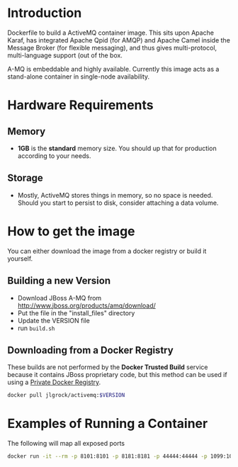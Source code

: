 # Introduction

Dockerfile to build a ActiveMQ container image.  This sits upon Apache Karaf, has integrated Apache Qpid (for AMQP) and Apache Camel inside the Message Broker (for flexible messaging), and thus gives multi-protocol, multi-language support (out of the box.

A-MQ is embeddable and highly available.  Currently this image acts as a stand-alone container in single-node availability.

# Hardware Requirements

## Memory

- **1GB** is the **standard** memory size. You should up that for production according to your needs.

## Storage

- Mostly, ActiveMQ stores things in memory, so no space is needed.  Should you start to persist to disk, consider attaching a data volume.

# How to get the image

You can either download the image from a docker registry or build it yourself.

## Building a new Version

* Download JBoss A-MQ from http://www.jboss.org/products/amq/download/
* Put the file in the "install_files" directory
* Update the VERSION file
* run `build.sh`

## Downloading from a Docker Registry

These builds are not performed by the **Docker Trusted Build** service because it contains JBoss proprietary code, but this method can be used if using a [Private Docker Registry](https://docs.docker.com/registry/deploying/).

```bash
docker pull jlgrock/activemq:$VERSION
```

# Examples of Running a Container

The following will map all exposed ports
```bash
docker run -it --rm -p 8101:8101 -p 8181:8181 -p 44444:44444 -p 1099:1099 -p 61616:61616 jlgrock/jboss-amq:6.2.0
```